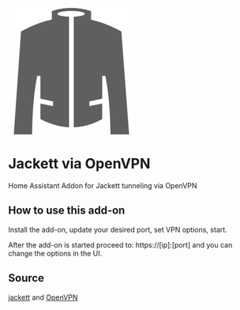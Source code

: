 [![](logo.png)](https://github.com/Jackett/Jackett)

# Jackett via OpenVPN

Home Assistant Addon for Jackett tunneling via OpenVPN

## How to use this add-on

Install the add-on, update your desired port, set VPN options, start.

After the add-on is started proceed to: https://[ip]:[port] and you can change the options in the UI.


## Source 
[jackett](https://github.com/Jackett/Jackett) and [OpenVPN](https://github.com/OpenVPN)
